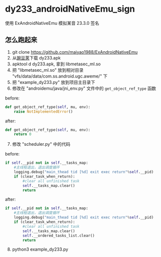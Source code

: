 # dy233_androidNativeEmu_sign
使用 ExAndroidNativeEmu 模拟某音 23.3.0 签名

## 怎么跑起来
1. git clone https://github.com/maiyao1988/ExAndroidNativeEmu
2. 从[豌豆荚](https://www.wandoujia.com/apps/7461948/history_v230301)下载 dy233.apk
3. apktool d dy233.apk, 拿到 libmetasec_ml.so
4. 把 "libmetasec_ml.so" 放到相对目录 "vfs/data/data/com.ss.android.ugc.aweme/" 下
5. 把 "example_dy233.py" 放到项目主目录下
6. 修改在 "androidemu/java/jni_env.py" 文件中的 `get_object_ref_type` 函数

before:
```python
def get_object_ref_type(self, mu, env):
    raise NotImplementedError()
```
after:
```python
def get_object_ref_type(self, mu, env):
    return 0
```
7. 修改 "scheduler.py" 中的代码

before:
```python
if self.__pid not in self.__tasks_map:
    #主线程退出，退出调度循环
    logging.debug("main_thead tid [%d] exit exec return"%self.__pid)
    if (clear_task_when_return):
        #clear all unfinished task
        self.__tasks_map.clear()
        return
```
after:
```python
if self.__pid not in self.__tasks_map:
    #主线程退出，退出调度循环
    logging.debug("main_thead tid [%d] exit exec return"%self.__pid)
    if (clear_task_when_return):
        #clear all unfinished task
        self.__tasks_map.clear()
        self.__ordered_tasks_list.clear()
        return
```

8. python3 example_dy233.py